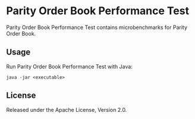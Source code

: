 Parity Order Book Performance Test
==================================

Parity Order Book Performance Test contains microbenchmarks for Parity Order
Book.


Usage
-----

Run Parity Order Book Performance Test with Java:

    java -jar <executable>


License
-------

Released under the Apache License, Version 2.0.
